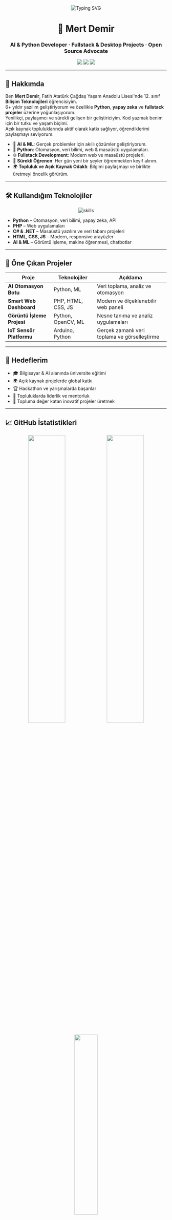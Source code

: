 <div align="center">

<img src="https://readme-typing-svg.demolab.com?font=Fira+Code&weight=700&pause=1200&color=00B4D8&center=true&vCenter=true&width=700&lines=Merhaba%2C+ben+Mert+Demir!;AI+ve+Python+ile+gelece%C4%9Fi+in%C5%9Fa+ediyorum.;Kodlama+bir+sanatt%C4%B1r+ve+ben+bir+s%C3%BCrekli+%C3%B6%C4%9Frenenim!;A%C3%A7%C4%B1k+Kaynak+ve+Topluluk+Ruhuyla+%F0%9F%8C%8D" alt="Typing SVG" />

<h1>👋 Mert Demir</h1>
<h3>AI & Python Developer · Fullstack & Desktop Projects · Open Source Advocate</h3>

<a href="https://www.linkedin.com/" target="_blank"><img src="https://img.shields.io/badge/LinkedIn-0A66C2?style=for-the-badge&logo=linkedin&logoColor=white"></a>
<a href="https://twitter.com/" target="_blank"><img src="https://img.shields.io/badge/Twitter-1DA1F2?style=for-the-badge&logo=twitter&logoColor=white"></a>
<a href="mailto:mailadresiniz@ornek.com"><img src="https://img.shields.io/badge/E--mail-D14836?style=for-the-badge&logo=gmail&logoColor=white"></a>

</div>

---

## 🚀 Hakkımda

Ben **Mert Demir**, Fatih Atatürk Çağdaş Yaşam Anadolu Lisesi'nde 12. sınıf **Bilişim Teknolojileri** öğrencisiyim.  
6+ yıldır yazılım geliştiriyorum ve özellikle **Python**, **yapay zeka** ve **fullstack projeler** üzerine yoğunlaşıyorum.  
Yenilikçi, paylaşımcı ve sürekli gelişen bir geliştiriciyim. Kod yazmak benim için bir tutku ve yaşam biçimi.  
Açık kaynak topluluklarında aktif olarak katkı sağlıyor, öğrendiklerimi paylaşmayı seviyorum.

- 🤖 **AI & ML**: Gerçek problemler için akıllı çözümler geliştiriyorum.
- 🐍 **Python**: Otomasyon, veri bilimi, web & masaüstü uygulamaları.
- 🌐 **Fullstack Development**: Modern web ve masaüstü projeleri.
- 🌱 **Sürekli Öğrenen**: Her gün yeni bir şeyler öğrenmekten keyif alırım.
- 🌍 **Topluluk ve Açık Kaynak Odaklı**: Bilgimi paylaşmayı ve birlikte üretmeyi öncelik görürüm.

---

## 🛠️ Kullandığım Teknolojiler

<p align="center">
  <img src="https://skillicons.dev/icons?i=python,php,cs,dotnet,html,css,js,react,git,linux,sqlite,arduino,figma" alt="skills" />
</p>

- **Python** – Otomasyon, veri bilimi, yapay zeka, API
- **PHP** – Web uygulamaları
- **C# & .NET** – Masaüstü yazılım ve veri tabanı projeleri
- **HTML, CSS, JS** – Modern, responsive arayüzler
- **AI & ML** – Görüntü işleme, makine öğrenmesi, chatbotlar

---

## 🌟 Öne Çıkan Projeler

| Proje                        | Teknolojiler                  | Açıklama                                         |
|------------------------------|-------------------------------|--------------------------------------------------|
| **AI Otomasyon Botu**        | Python, ML                    | Veri toplama, analiz ve otomasyon                 |
| **Smart Web Dashboard**      | PHP, HTML, CSS, JS     | Modern ve ölçeklenebilir web paneli               |
| **Görüntü İşleme Projesi**   | Python, OpenCV, ML            | Nesne tanıma ve analiz uygulamaları               |
| **IoT Sensör Platformu**     | Arduino, Python               | Gerçek zamanlı veri toplama ve görselleştirme     |

---

## 🎯 Hedeflerim

- 🎓 Bilgisayar & AI alanında üniversite eğitimi
- 🌍 Açık kaynak projelerde global katkı
- 🏆 Hackathon ve yarışmalarda başarılar
- 🤝 Topluluklarda liderlik ve mentorluk
- 🚀 Topluma değer katan inovatif projeler üretmek

---

## 📈 GitHub İstatistikleri

<p align="center">
  <img src="https://github-readme-stats.vercel.app/api?username=codeewithmert&show_icons=true&theme=github_dark&hide_border=true" width="48%" />
  <img src="https://github-readme-streak-stats.herokuapp.com?user=codeewithmert&theme=github-dark&hide_border=true" width="48%" />
  <br>
  <img src="https://github-readme-stats.vercel.app/api/top-langs/?username=codeewithmert&layout=compact&theme=github_dark&hide_border=true" width="38%" />
</p>

---

## 🗣️ İletişim & Sosyal Medya

<div align="center">
  <a href="https://www.linkedin.com/" target="_blank"><img src="https://img.shields.io/badge/LinkedIn-0A66C2?style=for-the-badge&logo=linkedin&logoColor=white"></a>
  <a href="https://twitter.com/" target="_blank"><img src="https://img.shields.io/badge/Twitter-1DA1F2?style=for-the-badge&logo=twitter&logoColor=white"></a>
  <a href="mailto:mailadresiniz@ornek.com"><img src="https://img.shields.io/badge/E--mail-D14836?style=for-the-badge&logo=gmail&logoColor=white"></a>
</div>

<p align="center"><i>Daha fazla bilgi ve iş birliği için bana ulaşabilirsin!</i></p>

---

## 💡 İlgi Alanlarım & Eğlenceli Notlar

- 🎵 Müzik, yeni teknolojiler, doğada vakit geçirmek
- 🚴 Bisiklet sürmek, hackathonlar ve topluluklar
- 🧑‍🏫 Bilgi paylaşımı ve mentorluk
- 📚 Bilim kurgu ve teknoloji kitapları
